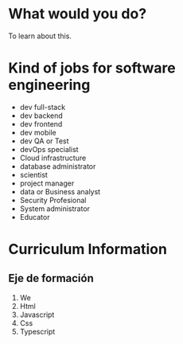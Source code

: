 # What would you do? 
To learn about this. 
# Kind of jobs for software engineering 
- dev full-stack 
- dev backend
- dev frontend 
- dev mobile
- dev QA or Test
- devOps specialist
- Cloud infrastructure 
- database administrator 
- scientist 
- project manager
- data or Business analyst 
- Security Profesional 
- System administrator 
- Educator 
# Curriculum Information 
## Eje de formación 
1. We
2. Html
3. Javascript 
4. Css
5. Typescript 
